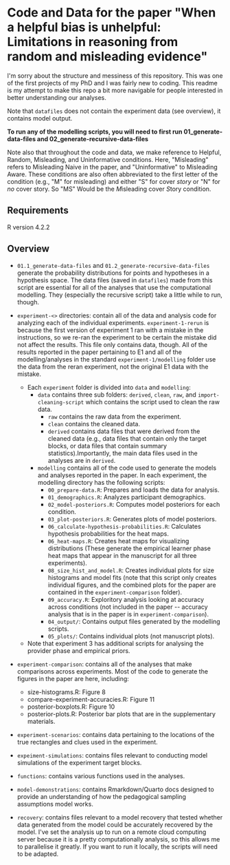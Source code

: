 # Code and Data for the paper "When a helpful bias is unhelpful: Limitations in reasoning from random and misleading evidence"

I'm sorry about the structure and messiness of this repository. This was one of the first projects of my PhD and I was fairly new to coding. This readme is my attempt to make this repo a bit more navigable for people interested in better understanding our analyses. 

Note that `datafiles` does not contain the experiment data (see overview), it contains model output. 

**To run any of the modelling scripts, you will need to first run 01_generate-data-files and 02_generate-recursive-data-files**

Note also that throughout the code and data, we make reference to Helpful, Random, Misleading, and Uninformative conditions. Here, "Misleading" refers to Misleading Naive in the paper, and "Uninformative" to Misleading Aware. These conditions are also often abbreviated to the first letter of the condition (e.g., "M" for misleading) and either "S" for  cover *story* or "N" for *no* cover story. So "MS" Would be the *M*isleading cover *S*tory condition. 

## Requirements

R version 4.2.2

## Overview
- `01.1_generate-data-files` and `01.2_generate-recursive-data-files` generate the probability distributions for points and hypotheses in a hypothesis space. The data files (saved in `datafiles`) made from this script are essential for all of the analyses that use the computational modelling. They (especially the recursive script) take a little while to run, though. 
- `experiment-<>` directories: contain all of the data and analysis code for analyzing each of the individual experiments. `experiment-1-rerun` is because the first version of experiment 1 ran with a mistake in the instructions, so we re-ran the experiment to be certain the mistake did not affect the results. This file only contains data, though. All of the results reported in the paper pertaining to E1 and all of the modelling/analyses in the standard `experiment-1/modelling` folder use the data from the reran experiment, not the original E1 data with the mistake.
  - Each `experiment` folder is divided into `data` and `modelling`: 
      - `data` contains three sub folders: `derived`, `clean`, `raw`, and `import-cleaning-script` which contains the script used to clean the raw data.
          - `raw` contains the raw data from the experiment.
          - `clean` contains the cleaned data.
          - `derived` contains data files that were derived from the cleaned data (e.g., data files that contain only the target blocks, or data files that contain summary statistics).Importantly, the main data files used in the analyses are in `derived`.
      - `modelling` contains all of the code used to generate the models and analyses reported in the paper. In each experiment, the modelling directory has the following scripts:
        - `00_prepare-data.R`: Prepares and loads the data for analysis.
        - `01_demographics.R`: Analyzes participant demographics.
        - `02_model-posteriors.R`: Computes model posteriors for each condition.
        - `03_plot-posteriors.R`: Generates plots of model posteriors.
        - `06_calculate-hypothesis-probabilities.R`: Calculates hypothesis probabilities for the heat maps. 
        - `06_heat-maps.R`: Creates heat maps for visualizing distributions (These generate the empirical learner phase heat maps that appear in the manuscript for all three experiments).
        - `08_size_hist_and_model.R`: Creates individual plots for size histograms and model fits (note that this script only creates individual figures, and the combined plots for the paper are contained in the `experiment-comparison` folder).
        - `09_accuracy.R`: Exploritory analysis looking at accuracy across conditions (not included in the paper -- accuracy analysis that is in the paper is in `experiment-comparison`).
        - `04_output/`: Contains output files generated by the modelling scripts.
        - `05_plots/`: Contains individual plots (not manuscript plots).
  - Note that experiment 3 has additional scripts for analysing the provider phase and empirical priors. 

- `experiment-comparison`: contains all of the analyses that make comparisons across experiments. Most of the code to generate the figures in the paper are here, including: 
  - size-histograms.R: Figure 8
  - compare-experiment-accuracies.R: Figure 11
  - posterior-boxplots.R: Figure 10
  - posterior-plots.R: Posterior bar plots that are in the supplementary materials.
- `experiment-scenarios`: contains data pertaining to the locations of the true rectangles and clues used in the experiment. 
- `expeiment-simulations`: contains files relevant to conducting model simulations of the experiment target blocks.
- `functions`: contains various functions used in the analyses. 
- `model-demonstrations`: contains Rmarkdown/Quarto docs designed to provide an understanding of how the pedagogical sampling assumptions model works.
- `recovery`: contains files relevant to a model recovery that tested whether data generated from the model could be accurately recovered by the model.  I've set the analysis up to run on a remote cloud computing server because it is a pretty computationally analysis, so this allows me to parallelise it greatly. If you want to run it locally, the scripts will need to be adapted. 
